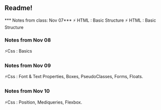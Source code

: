 
##  Readme!
*** Notes from class: Nov 07***  ⚡ HTML : Basic Structure
  ⚡ HTML : Basic Structure  
### Notes from Nov 08 
  ⚡Css : Basics
### Notes from Nov 09 
  ⚡Css : Font & Text Properties, Boxes, PseudoClasses, Forms, Floats.
### Notes from Nov 10
  ⚡Css : Position, Mediqueries, Flexbox.



